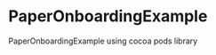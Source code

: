 # PaperOnboardingExample
PaperOnboardingExample using cocoa pods library
<img scr="https://github.com/ComradeSwiftUI/PaperOnboardingExample/blob/master/PaperOnboardingExample.gif"></img>
